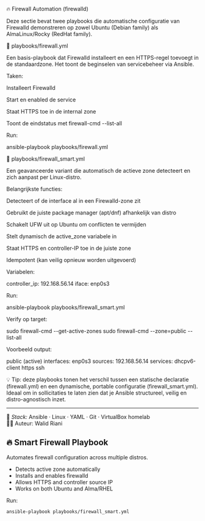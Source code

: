 🔥 Firewall Automation (firewalld)

Deze sectie bevat twee playbooks die automatische configuratie van Firewalld demonstreren op zowel Ubuntu (Debian family) als AlmaLinux/Rocky (RedHat family).

🔹 playbooks/firewall.yml

Een basis-playbook dat Firewalld installeert en een HTTPS-regel toevoegt in de standaardzone.
Het toont de beginselen van servicebeheer via Ansible.

Taken:

Installeert Firewalld

Start en enabled de service

Staat HTTPS toe in de internal zone

Toont de eindstatus met firewall-cmd --list-all

Run:

ansible-playbook playbooks/firewall.yml

🔹 playbooks/firewall_smart.yml

Een geavanceerde variant die automatisch de actieve zone detecteert en zich aanpast per Linux-distro.

Belangrijkste functies:

Detecteert of de interface al in een Firewalld-zone zit

Gebruikt de juiste package manager (apt/dnf) afhankelijk van distro

Schakelt UFW uit op Ubuntu om conflicten te vermijden

Stelt dynamisch de active_zone variabele in

Staat HTTPS en controller-IP toe in de juiste zone

Idempotent (kan veilig opnieuw worden uitgevoerd)

Variabelen:

controller_ip: 192.168.56.14
iface: enp0s3


Run:

ansible-playbook playbooks/firewall_smart.yml


Verify op target:

sudo firewall-cmd --get-active-zones
sudo firewall-cmd --zone=public --list-all


Voorbeeld output:

public (active)
  interfaces: enp0s3
  sources: 192.168.56.14
  services: dhcpv6-client https ssh


💡 Tip: deze playbooks tonen het verschil tussen een statische declaratie (firewall.yml) en een dynamische, portable configuratie (firewall_smart.yml).
Ideaal om in sollicitaties te laten zien dat je Ansible structureel, veilig en distro-agnostisch inzet.

---


🧩 *Stack:* Ansible · Linux · YAML · Git · VirtualBox homelab  
🧑‍💻 Auteur: Walid Riani



## 🔥 Smart Firewall Playbook
Automates firewall configuration across multiple distros.

- Detects active zone automatically
- Installs and enables firewalld
- Allows HTTPS and controller source IP
- Works on both Ubuntu and Alma/RHEL

Run:
```bash
ansible-playbook playbooks/firewall_smart.yml